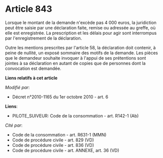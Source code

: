 # Article 843

Lorsque le montant de la demande n'excède pas 4 000 euros, la juridiction peut être saisie par une déclaration faite, remise
ou adressée au greffe, où elle est enregistrée. La prescription et les délais pour agir sont interrompus par l'enregistrement
de la déclaration.

Outre les mentions prescrites par l'article 58, la déclaration doit contenir, à peine de nullité, un exposé sommaire des
motifs de la demande. Les pièces que le demandeur souhaite invoquer à l'appui de ses prétentions sont jointes à sa
déclaration en autant de copies que de personnes dont la convocation est demandée.

**Liens relatifs à cet article**

_Modifié par_:

  - Décret n°2010-1165 du 1er octobre 2010 - art. 6

**Liens**:

  - PILOTE_SUIVEUR: Code de la consommation - art. R142-1 (Ab)

_Cité par_:

  - Code de la consommation - art. R631-1 (MMN)
  - Code de procédure civile - art. 829 (VD)
  - Code de procédure civile - art. 836 (VD)
  - Code de procédure civile - art. ANNEXE, art. 36 (VD)

